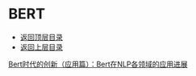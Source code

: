 # BERT

- [返回顶层目录](../../../README.md)
- [返回上层目录](../natural-language-processing.md)



[Bert时代的创新（应用篇）：Bert在NLP各领域的应用进展](https://zhuanlan.zhihu.com/p/68446772)

